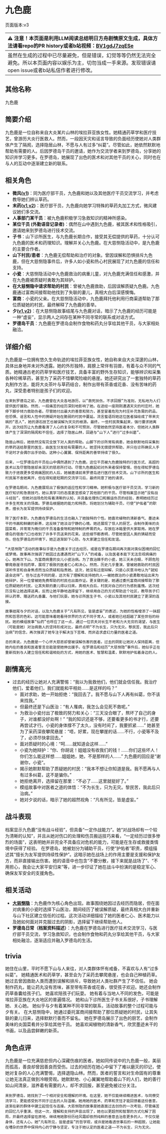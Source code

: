 # 九色鹿
页面版本:v3
 

| :warning: 注意！本页面是利用LLM阅读总结明日方舟剧情原文生成，具体方法请看repo的PR history或者b站视频：[BV1gdJ7zqESe](https://www.bilibili.com/video/BV1gdJ7zqESe/)         |
|:----------------------------|
| 虽然在生成的过程中已尽量避免，但是错误，幻觉等等仍然无法完全避免。所以本页面内容以娱乐为主，切勿当成一手来源。发现错误请open issue或者b站私信作者进行修改。|



## 其他名称
九色鹿
## 简要介绍
九色鹿是一位自称来自大炎某片山林的埃拉菲亚族女性。她精通药草学和医疗技艺，曾游历大炎行医救人。然而，一段因天灾和谣言导致的负面经历使她对人类群体产生了隔阂，选择隐居山林，不愿与人有过多“纠葛”。尽管如此，她依然默默地帮助有需要的人。后因罗德岛干员的邀请，她作为交流学者来到罗德岛，分享她的知识并学习更多。在罗德岛，她展现了出色的医术和对其他干员的关心，同时也在与人的互动中逐渐建立新的联系。
## 相关角色
-   **微风([v1](../chars/char_275_breeze.md))**：同为医疗部干员，九色鹿和她以及其他医疗干员交流学习，并考虑教导她们辨认草药。
-   **末药([v1](../chars/char_117_myrrh.md),[v2](char_117_myrrh.md))**：医疗部干员，九色鹿向她学习特殊的草药丸加工方式，微风建议她们多交流。
-   **人事部门某干员**：被九色鹿积极学习急救知识的精神所感染。
-   **某位干员 (外勤语音记录者)**：偶然在山中遇到九色鹿，被其医术和性格吸引，邀请她来到罗德岛进行技术交流。
-   **子书**：山下诊所医生，与九色鹿长期合作，接受其无偿提供的草药，十分认可九色鹿的医术和药理知识。理解并关心九色鹿。在大慈恻隐活动中，是九色鹿的主要合作者。
-   **山下村民/患者**：九色鹿无偿帮助和治疗的对象。曾因误解和恐惧排斥九色鹿，但在大慈恻隐事件后，许多人如小瓷和热心村民展现了对九色鹿的信任和支持。
-   **小瓷**：大慈恻隐活动中九色鹿救治的病重儿童，对九色鹿充满信任和感激，并在九色鹿被质疑时勇敢为其辩护。
-   **在大慈恻隐中请求帮助的村民**：曾被九色鹿救助，后因误解质疑九色鹿。九色鹿通过富商间接帮助他找到了失联的妻儿，真相大白后深感懊悔。
-   **富商**：小瓷的父亲。在大慈恻隐活动中，九色鹿拜托他利用行商渠道帮助了那位质疑她的村民，最终解释了九色鹿的善举。
-   **夕([v1](../chars/char_2015_dusk.md),[v2](char_2015_dusk.md))**：在大慈恻隐故事结尾与九色鹿对话，暗示了九色鹿的经历可能是一种“虚妄”，显示两人之间存在某种不同寻常的联系或对话方式。
-   **罗德岛干员**：九色鹿在罗德岛会制作食物和药丸分享给其他干员，与大家相处融洽。
## 详细介绍
九色鹿是一位拥有悠久生命轨迹的埃拉菲亚族女性，她自称来自大炎深邃的山林，具体出身地并未对外透露。她的外形独特，肩膀上常伴有羽兽，有着与众不同的气质。她精通古老的药草学和医疗技艺，具备丰富的野外生存知识，能够辨识和采集各种珍稀草药，甚至为了采药不惜攀爬险峻的悬崖。她还研究出了一套独特的草药丸制作方法，能将大炎茶叶与草药结合，制作出带有茶香或花香、没有苦味的药丸，深受患者特别是孩子们的欢迎。

    在来到罗德岛之前，九色鹿曾在大炎各地游历，以“救死扶伤，不求回报”为准则，无私地为人们提供医疗援助。然而，一段痛苦的经历深刻地影响了她。在途经一座刚刚遭遇天灾的村庄时，她停下脚步倾力救助伤者。尽管她付出最大的善意和努力，甚至冒着危险为村庄补充急需的药品，但恐惧、谣言和人性中的猜疑开始在脆弱的村民中蔓延。流言蜚语将她这位医者描绘成了带来灾祸的“恶人”，她的源石技艺也被误解为天灾的根源。最终，一些村民聚集起来，强行要求她离开。这次经历让九色鹿看清了人心的复杂和不可预测，尽管她依然坚持医者本分，但她对人类群体产生了深深的隔阂和不信任，选择了隐居山林，回避与“山下人”进行“过多纠葛”。

    隐居山林后，她依然没有完全放下对人类的帮助。山脚下的诊所常有病患，她会默默地将采集到的草药送给那里的医生，由医生分发给有需要的人。她坚持无偿提供帮助，并只在诊所确实人手不足时才会偶尔出手协助。这种小心翼翼、保持距离的善举持续了很久。

    后来，一位罗德岛的干员在山中偶然遇到了九色鹿。这位干员被九色鹿独特的行医方式、高超的医术以及尽管隐居却未泯灭的慈悲所打动。尽管九色鹿起初对外来者保持警惕，但在得知罗德岛致力于拯救更多受病痛困扰的人后，她被邀请前来罗德岛进行医疗技术交流。山下诊所的医生和村民虽不舍她离开，但在得知是短期的交流学习后，最终同意了她的请求。

    在罗德岛期间，九色鹿展现出了极强的适应性和学习精神。她积极与医疗部干员交流，学习新的医疗知识和急救技巧，她认真学习的态度甚至感染了其他部门的干员。尽管档案显示她“没有战斗经验”，但她对战场危险有着清晰的认知，并具备处理伤口和搬运伤员的经验，表明她经历过许多生死攸关的场面。罗德岛根据她的能力和特质，将她划分为辅助干员，行使“护佑者”的职责，擅长为友军提供持续保护。

    除了医疗本职，九色鹿在罗德岛的生活也融入了她独特的个性。她喜欢植物的清新香气、墨迹未干的书画和鲜嫩的新茶，这反映了她淡泊宁静的心境。她还展现了惊人的厨艺，会制作美味的炎国菜肴，并常常为晚归的干员准备食物和她特制的养胃药丸，存放在冰箱里供大家取用。她在罗德岛的宿舍门口也收到了许多干员送来的花束。这些细节都表明，尽管她曾因人类的猜疑而受伤，但在罗德岛的环境下，她正逐渐卸下心防，与大家建立信任和友谊。

    “大慈恻隐”活动的故事似乎是九色鹿关于过去经历，或是在罗德岛期间再次面对类似困境的回忆或梦境。故事再次强调了她因过去遭遇而对“山下人”的戒备，以及医者本能下无法忽视病痛的心。她再次下山，为富商病重的女儿小瓷治病。为了救治棘手的小瓷，她三天未合眼，不顾危险攀爬悬崖寻找药草，展现了极致的医者仁心和决心。然而，历史几乎重演，曾被她救助的村民因误听传言和自身焦虑而当众质疑和指责她。这次，她没有过度辩解，只是心灰意冷地认为“就知道会这样”。但与过去不同的是，这次有了理解和支持她的人——被她救治的小瓷勇敢地站出来为她辩护，另一位曾被她免费帮助的村民也出面作证。更关键的是，她通过委托富商间接帮助了那位质疑她的村民，让其失联的妻儿得以归来。真相大白后，村民对自己的行为感到羞愧。这次经历没有让她选择逃离，反而让她平静地选择留下，继续用自己的方式帮助这个社区，教导孩子们辨认药草、赠送药丸香囊、与他们玩耍。她与诊所医生子书、小瓷以及其他村民建立了更深的连接。

    故事结尾与夕的对话，以及九色鹿关于“凡有所见，皆是虚妄”的表述，为她的性格增添了一抹超然和哲思的色彩。这可能意味着她看待世界的方式不同于常人，或者她已经超越了某些世俗的纷扰。她的模组故事“仙药”也呼应了这一点，通过一位农夫对长生不老和力大无穷的渴望，与医生（可能是她）对治病救人的坚持形成对比，最终点明“不为长生，只为无灾。黎民苦，我此后只治病”的信念，再次强调了她专注于解决当下苦难、而非追求虚幻力量的医者之道。

    总的来说，九色鹿是一个心怀大慈悲却曾被误解伤害的医者。过去的阴影让她对人保持距离，但她内在的善良和医者誓言总能驱使她伸出援手。在罗德岛和经历“大慈恻隐”事件后，她似乎正在重新找到与人建立信任和和谐相处的方式，用她的医术、智慧和温柔，默默地护佑着身边的人。
## 剧情高光
*   过去的经历让她对人充满警惕：“我以为我救他们，他们就会信任我。我治疗他们，爱着他们，我们就能和平相处......是这样的吗？”
    *   面对求助，她一开始拒绝：“我回去了。我不愿与山下人再有纠葛，你不该来找我。”
    *   但最终还是下山医治：“有人罹病，我怎么会见死不救呢。”
    *   为救治小瓷付出了极致的努力和关心：“三天没合眼了，熬坏了自己的身子，对谁都没好处啊！” “我的知识还是不够，还要看更多的书才行，还要再尝试才行。小瓷的身体撑不了太久，没有时间了，我要抓紧......” 她甚至为了采药深夜攀爬悬崖：“唔，好累，现在攀崖的话......不行，小瓷等不及了，必须尽快拿回去。”
    *   面对质疑时的心境：“呵......就知道会这样......”
    *   小瓷为她辩护：“你、你胡说！姐姐没有收我们的钱！......你们这些坏人！你们怎么能这样想......姐姐她，她，不是那样的人......” 九色鹿的回应是“谢谢你，小瓷”。
    *   揭示她默默帮助了质疑她的村民：“我本不想让你知道是我。我不愿再与人有过多纠葛，这不是骗你。”
    *   她拒绝离开，选择留在那里：“不必了......这里就挺好了。”
    *   模组故事中对医者之道的体悟：“不为长生，只为无灾。黎民苦，我此后只治病。”
    *   她对夕说的话，暗示了她的超然视角：“凡有所见，皆是虚妄。”
## 战斗表现
档案显示九色鹿“没有战斗经验”，但具备“一定作战能力”。她“对战场却有一个较为清晰的认知”，并且从她对伤口的处理和伤员搬运技巧来看，“一定经历过很多惨烈的场面”，这表明她并非完全不具备应对危机的能力，可能是在生存或救援类情境中获得了经验。
    在罗德岛，她被划分为辅助干员，行使“护佑者”职责，模组描述其“擅长为友军提供持续性保护”。这暗示她在战场上的作用主要是支援和保护友方，而非直接输出伤害。她的语音中也包含“不要分散，接下来就是战场了”、“不用担心，我会让大家平安归来”等，进一步印证了她在战斗中扮演的是稳定军心、确保友军安全的支援角色。
## 相关活动
-   **[大慈恻隐](../stories/story_ncdeer_set_1.md)**：九色鹿作为核心角色出现。故事围绕她因过去经历而隐居，但在面对病重的小瓷时选择下山医治，期间经历了被误解质疑，最终真相大白并重新与山下社区建立信任的过程。这次活动详细描绘了她的医者仁心、医术能力以及她如何面对并克服过去的阴影，选择留下继续帮助他人。
-   **罗德岛日常（档案资料描述）**：九色鹿在罗德岛进行医疗技术交流学习，与医疗部干员交流，学习急救知识，也会制作食物和药丸分享给其他干员，与大家相处融洽，逐渐适应并融入罗德岛的生活。
## trivia
她住在山里，平时不愿下山与人来往，对人类群体怀有戒备，不喜欢与人有“过多纠葛”。
    她精通医术和药草学，甚至会为了采药去攀爬悬崖，也会自己种植药草。
    她过去曾因救助人类而遭到误解和排斥，导致她对人类社群产生了不信任。
    她会制作药丸，能让药丸没有苦味，甚至带有茶香或花香，很受孩子欢迎。她还会制作药草香囊给孩子们。
    她喜欢陪孩子们玩耍。
    她有着与当地人不同的发色，可能是埃拉菲亚族在大炎地区的普遍情况。
    她和山下诊所医生子书关系很好，子书理解她、关心她。
    她似乎与夕有着某种不同寻常的联系，活动故事的整个过程可能与夕有关。
    在大慈恻隐中，她通过委托富商间接帮助了那位质疑她的村民，让其失联的妻儿归来，选择默默行善而不留名。
    她在罗德岛展示了出色的厨艺，会制作美味的炎国菜肴并分享给其他干员。
    她喜欢闻植物的清新香气，欣赏墨迹未干的书画，以及品尝鲜嫩的新茶。
## 角色点评
九色鹿是一位充满慈悲但内心深藏伤痕的医者。她如同传说中的九色鹿一般，美丽而孤高，善良却曾因善良而受伤。过去的经历在她心中留下了难以磨灭的印记，使她对复杂的人心充满警惕，选择退隐山林。然而，医者的誓言和对生命固有的尊重让她无法真正做到冷眼旁观。她默默地、小心翼翼地帮助着山下的人们，她的善行如山间清泉，滋养着有需要的人，却不求回报，甚至避免被过分关注。

    来到罗德岛，她找到了一个相对安全和理解的环境。在这里，她不仅能继续精进医术，与同僚交流学习，更能感受到不同于过去的人际温暖。她用她的医术、药草和烹饪才能回馈着这份善意，逐渐在新的群体中建立起信任与连接。大慈恻隐的故事是她直面过去创伤的一次考验，尽管痛苦的回忆几乎重演，但这一次，理解和支持的声音出现了，她也以更超然和智慧的方式化解了困局，并最终选择留在原地，继续用她那份历经风霜却依然纯粹的善意去治愈更多的人，不仅仅是身体，还有人心。她“凡有所见，皆是虚妄”的哲学观，或许是她看透世事后的一种超脱，让她能在嘈杂的世界中保持内心的宁静与坚定，专注于她认定的医者之道——不为长生，只为无灾。
